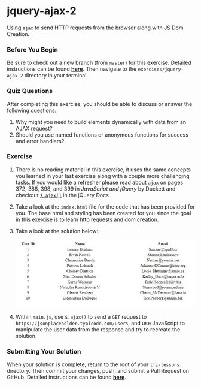 # jquery-ajax-2

Using `ajax` to send HTTP requests from the browser along with JS Dom Creation.

### Before You Begin

Be sure to check out a new branch (from `master`) for this exercise. Detailed instructions can be found [**here**](../../guides/before-each-exercise.md). Then navigate to the `exercises/jquery-ajax-2` directory in your terminal.

### Quiz Questions
After completing this exercise, you should be able to discuss or answer the following questions:

1. Why might you need to build elements dynamically with data from an AJAX request?
1. Should you use named functions or anonymous functions for success and error handlers?

### Exercise

1. There is no reading material in this exercise, it uses the same concepts you learned in your last exercise along with a couple more challenging tasks.  If you would like a refresher please read about `ajax` on pages 372, 388, 398, and 399 in _JavaScript and jQuery_ by Duckett and checkout [`$.ajax()`](https://api.jquery.com/jquery.ajax/) in the jQuery Docs.

1. Take a look at the `index.html` file for the code that has been provided for you.  The base html and styling has been created for you since the goal in this exercise is to learn http requests and dom creation.

1. Take a look at the solution below:

    <p align="center">
      <img src="images/ajax-2-1.JPG">
    </p>

1. Within `main.js`, use `$.ajax()` to send a `GET` request to `https://jsonplaceholder.typicode.com/users`, and use JavaScript to manipulate the user data from the response and try to recreate the solution.

### Submitting Your Solution

When your solution is complete, return to the root of your `lfz-lessons` directory. Then commit your changes, push, and submit a Pull Request on GitHub. Detailed instructions can be found [**here**](../../guides/after-each-exercise.md).
